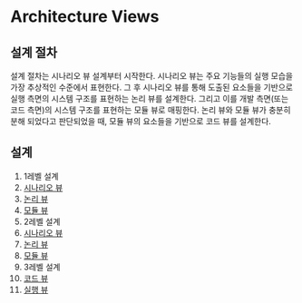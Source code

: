 # Architecture Views
## 설계 절차
설계 절차는 시나리오 뷰 설계부터 시작한다. 시나리오 뷰는 주요 기능들의 실행 모습을 가장 추상적인 수준에서 표현한다. 그 후 시나리오 뷰를 통해 도출된 요소들을 기반으로 실행 측면의 시스템 구조를 표현하는 논리 뷰를 설계한다. 그리고 이를 개발 측면(또는 코드 측면)의 시스템 구조를 표현하는 모듈 뷰로 매핑한다. 논리 뷰와 모듈 뷰가 충분히 분해 되었다고 판단되었을 때, 모듈 뷰의 요소들을 기반으로 코드 뷰를 설계한다.
## 설계
1. 1레벨 설계
  1. [시나리오 뷰](./arch.views.1.scenario.md)
  2. [논리 뷰](./arch.views.1.logical.md)
  3. [모듈 뷰](./arch.views.1.module.md)
2. 2레벨 설계
  1. [시나리오 뷰](./arch.views.2.scenario.md)
  2. [논리 뷰](./arch.views.2.logical.md)
  3. [모듈 뷰](./arch.views.2.module.md)
3. 3레벨 설계
  1. [코드 뷰](./arch.views.3.code.md)
  2. [실행 뷰](./arch.views.3.execution.md)
